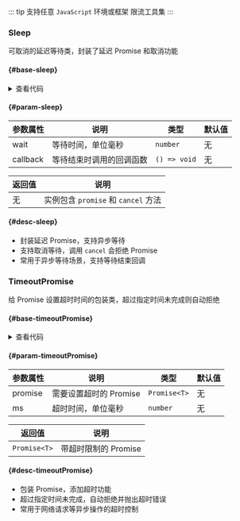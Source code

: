 <script setup>
import { useAddNumInOutlineLabel } from '../../.vitepress/utils/createElement.ts'
useAddNumInOutlineLabel(2)

import sleep from "./sleep.vue"
import timeoutPromise from "./timeoutPromise.vue"

</script>

::: tip 支持任意 `JavaScript` 环境或框架
限流工具集
:::

### Sleep

可取消的延迟等待类，封装了延迟 Promise 和取消功能

<div class="buzzts-border">

#### <divider-base /> {#base-sleep}

<sleep />

<details>
<summary>查看代码</summary>

<<< @/utils/rate/sleep.vue

</details>

#### <divider-param /> {#param-sleep}

| 参数属性 | 说明                       | 类型           | 默认值 |
|----------|----------------------------|----------------|--------|
| wait     | 等待时间，单位毫秒         | `number`       | 无     |
| callback | 等待结束时调用的回调函数   | `() => void`   | 无     |

| 返回值   | 说明                   |
|----------|------------------------|
| 无       | 实例包含 `promise` 和 `cancel` 方法 |

#### <divider-desc /> {#desc-sleep}

- 封装延迟 Promise，支持异步等待  
- 支持取消等待，调用 `cancel` 会拒绝 Promise  
- 常用于异步等待场景，支持等待结束回调  

</div>

### TimeoutPromise

给 Promise 设置超时时间的包装类，超过指定时间未完成则自动拒绝

<div class="buzzts-border">

#### <divider-base /> {#base-timeoutPromise}

<timeoutPromise />

<details>
<summary>查看代码</summary>

<<< @/utils/rate/timeoutPromise.vue

</details>

#### <divider-param /> {#param-timeoutPromise}

| 参数属性 | 说明              | 类型           | 默认值 |
|----------|-------------------|----------------|--------|
| promise  | 需要设置超时的 Promise | `Promise<T>`  | 无     |
| ms       | 超时时间，单位毫秒 | `number`       | 无     |

| 返回值   | 说明                      |
|----------|---------------------------|
| `Promise<T>` | 带超时限制的 Promise    |

#### <divider-desc /> {#desc-timeoutPromise}

- 包装 Promise，添加超时功能  
- 超过指定时间未完成，自动拒绝并抛出超时错误  
- 常用于网络请求等异步操作的超时控制  

</div>
